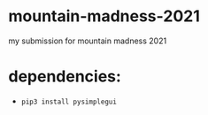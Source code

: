 # mountain-madness-2021
 my submission for mountain madness 2021

# dependencies:
- `pip3 install pysimplegui`

